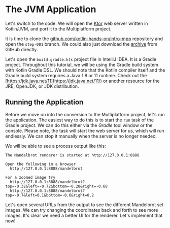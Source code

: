 
# The JVM Application

Let's switch to the code. We will open the [Ktor](https://ktor.io)
web server written in Kotlin/JVM, and port it to the Multiplatform
project. 

It is time to clone the
[github.com/kotlin-hands-on/intro-mpp](https://github.com/kotlin-hands-on/intro-mpp)
repository and open the `step-001` branch. We could also just download the
[archive](https://github.com/kotlin-hands-on/intro-mpp/archive/step-001.zip)
from GitHub directly. 

Let's open the `build.gradle.kts` project file in IntelliJ IDEA. It is a Gradle project. 
Throughout this tutorial, we will be
using the Gradle build system with Kotlin Gradle DSL. We should note that
the Kotlin compiler itself and the Gradle build system requires a Java 1.8 or 11
runtime. Check out the 
[https://jdk.java.net/11](https://jdk.java.net/11/) or another resource 
for the JRE, OpenJDK, or JDK distribution.

## Running the Application

Before we move on into the conversion to the Multiplatform project,
let's run the application. The easiest way to do this is to start the
`run` task of the Gradle project. We can do this either via the _Gradle_
tool window or the console. Please note, the task will start the web server for
us, which will run endlessly. We can stop it manually when the
server is no longer needed.

We will be able to see a process output like this:

```
The Mandelbrot renderer is started at http://127.0.0.1:8888

Open the following in a browser
  http://127.0.0.1:8888/mandelbrot

For a zoomed image try
  http://127.0.0.1:8888/mandelbrot?top=-0.32&left=-0.72&bottom=-0.28&right=-0.68
  http://127.0.0.1:8888/mandelbrot?top=-0.7&left=0.1&bottom=-0.6&right=0.2

```

Let's open several URLs from the output to see the different Mandelbrot set
images. We can try changing the coordinates back and forth to see more images.
It's clear we need a better UI for the renderer. Let's implement that now! 
 
